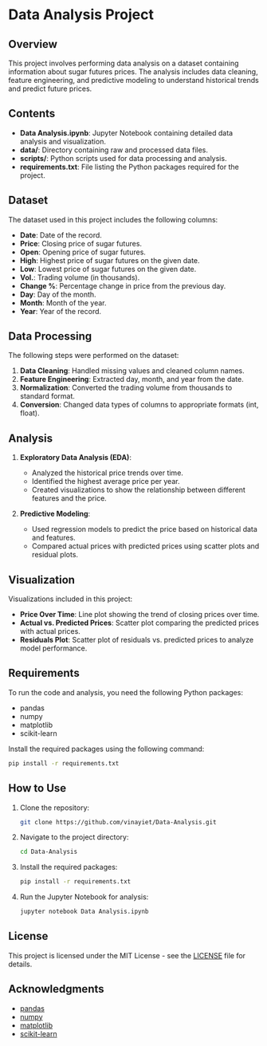 # Data Analysis Project

## Overview

This project involves performing data analysis on a dataset containing information about sugar futures prices. The analysis includes data cleaning, feature engineering, and predictive modeling to understand historical trends and predict future prices.

## Contents

- **Data Analysis.ipynb**: Jupyter Notebook containing detailed data analysis and visualization.
- **data/**: Directory containing raw and processed data files.
- **scripts/**: Python scripts used for data processing and analysis.
- **requirements.txt**: File listing the Python packages required for the project.

## Dataset

The dataset used in this project includes the following columns:

- **Date**: Date of the record.
- **Price**: Closing price of sugar futures.
- **Open**: Opening price of sugar futures.
- **High**: Highest price of sugar futures on the given date.
- **Low**: Lowest price of sugar futures on the given date.
- **Vol.**: Trading volume (in thousands).
- **Change %**: Percentage change in price from the previous day.
- **Day**: Day of the month.
- **Month**: Month of the year.
- **Year**: Year of the record.

## Data Processing

The following steps were performed on the dataset:

1. **Data Cleaning**: Handled missing values and cleaned column names.
2. **Feature Engineering**: Extracted day, month, and year from the date.
3. **Normalization**: Converted the trading volume from thousands to standard format.
4. **Conversion**: Changed data types of columns to appropriate formats (int, float).

## Analysis

1. **Exploratory Data Analysis (EDA)**:
   - Analyzed the historical price trends over time.
   - Identified the highest average price per year.
   - Created visualizations to show the relationship between different features and the price.

2. **Predictive Modeling**:
   - Used regression models to predict the price based on historical data and features.
   - Compared actual prices with predicted prices using scatter plots and residual plots.

## Visualization

Visualizations included in this project:
- **Price Over Time**: Line plot showing the trend of closing prices over time.
- **Actual vs. Predicted Prices**: Scatter plot comparing the predicted prices with actual prices.
- **Residuals Plot**: Scatter plot of residuals vs. predicted prices to analyze model performance.

## Requirements

To run the code and analysis, you need the following Python packages:

- pandas
- numpy
- matplotlib
- scikit-learn

Install the required packages using the following command:

```bash
pip install -r requirements.txt
```

## How to Use

1. Clone the repository:

    ```bash
    git clone https://github.com/vinayiet/Data-Analysis.git
    ```

2. Navigate to the project directory:

    ```bash
    cd Data-Analysis
    ```

3. Install the required packages:

    ```bash
    pip install -r requirements.txt
    ```

4. Run the Jupyter Notebook for analysis:

    ```bash
    jupyter notebook Data Analysis.ipynb
    ```

## License

This project is licensed under the MIT License - see the [LICENSE](LICENSE) file for details.

## Acknowledgments

- [pandas](https://pandas.pydata.org/)
- [numpy](https://numpy.org/)
- [matplotlib](https://matplotlib.org/)
- [scikit-learn](https://scikit-learn.org/)

